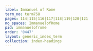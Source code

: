 ```yaml
---
label: Immanuel of Rome
term_no: term758
pages: 114|115|116|117|118|119|120|121
no_spaces: ImmanuelofRome
pid: immanuelofrome
order: '0447'
layout: generic_index_term
collection: index-headings
---
```


